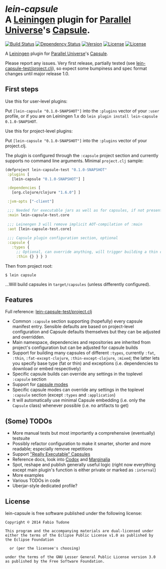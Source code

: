 # *lein-capsule*<br/>A [Leiningen](https://github.com/technomancy/leiningen) plugin for [Parallel Universe](http://www.paralleluniverse.co)'s [Capsule](https://github.com/puniverse/capsule).
[![Build Status](http://img.shields.io/travis/circlespainter/lein-capsule.svg?style=flat)](https://travis-ci.org/circlespainter/lein-capsule) [![Dependency Status](https://www.versioneye.com/user/projects/54379f97b2a9c5aed60000d3/badge.svg?style=flat)](https://www.versioneye.com/user/projects/54379f97b2a9c5aed60000d3) [![Version](http://img.shields.io/badge/version-0.1.0--SNAPSHOT-red.svg?style=flat)](https://github.com/circlespainter/lein-capsule) [![License](http://img.shields.io/badge/license-EPL-blue.svg?style=flat)](https://www.eclipse.org/legal/epl-v10.html) [![License](http://img.shields.io/badge/license-LGPL-blue.svg?style=flat)](https://www.gnu.org/licenses/lgpl.html)

A [Leiningen](https://github.com/technomancy/leiningen) plugin for
[Parallel Universe](http://www.paralleluniverse.co)'s
[Capsule](https://github.com/puniverse/capsule).

Please report any issues. Very first release, partially tested
(see [lein-capsule-test/project.clj](../master/lein-capsule-test/project.clj)),
so expect some bumpiness and spec format changes until major release 1.0.

## First steps

Use this for user-level plugins:

Put `[lein-capsule "0.1.0-SNAPSHOT"]` into the `:plugins` vector of your
`:user` profile, or if you are on Leiningen 1.x do `lein plugin install
lein-capsule 0.1.0-SNAPSHOT`.

Use this for project-level plugins:

Put `[lein-capsule "0.1.0-SNAPSHOT"]` into the `:plugins` vector of your project.clj.

The plugin is configured through the `:capsule` project section and currently supports no
command line arguments. Minimal `project.clj` sample:

```clojure
(defproject lein-capsule-test "0.1.0-SNAPSHOT"
 :plugins [
   [lein-capsule "0.1.0-SNAPSHOT"] ]

 :dependencies [
   [org.clojure/clojure "1.6.0"] ]

 :jvm-opts ["-client"]

 ;;; Needed for executable jars as well as for capsules, if not present an artifact executable will be assumed
 :main lein-capsule-test.core
  
 ;;; Leinengen 3 will remove implicit AOT-compilation of :main
 :aot [lein-capsule-test.core]
  
 ;;; Capsule plugin configuration section, optional
 :capsule {
   :types {
     ;; Optional, can override anything, will trigger building a thin capsule
     :thin {} } } )
```

Then from project root:

    $ lein capsule

...Will build capsules in `target/capsules` (unless differently configured).

## Features

Full reference: [lein-capsule-test/project.clj](../master/lein-capsule-test/project.clj)

- Common `:capsule` section supporting (hopefully) every capsule manifest entry. Sensible defaults are based
on project-level configuration and Capsule defaults themselves but they can be adjusted and overridden.
- Main namespace, dependencies and repositories are inherited from project's configuration but can be adjusted
  for capsule builds
- Support for building many capsules of different `:types`, currently `:fat`, `:thin`, `:fat-except-clojure`,
`:thin-except-clojure`, `:mixed`; the latter lets you specify  base type (fat or thin) and exceptions
(i.e. dependencies to download or embed respectively)
- Specific capsule builds can override any settings in the toplevel `:capsule` section
- Support for [capsule modes](https://github.com/puniverse/capsule#capsule-configuration-and-modes)
- Specific capsule modes can override any settings in the toplevel `:capsule` section (except `:types` and
`:application`)
- It will automatically use minimal Capsule embedding (i.e. only the `Capsule` class) whenever possible
(i.e. no artifacts to get)

## (Some) TODOs

- More manual tests but most importantly a comprehensive (eventually) testsuite
- Possibly refactor configuration to make it smarter, shorter and more readable; especially remove repetitions
- Support ["Really Executable" Capsules](https://github.com/puniverse/capsule#really-executable-capsules)
- Reference docs, look into [Codox](https://github.com/weavejester/codox) and
[Marginalia](https://github.com/gdeer81/marginalia)
- Spot, reshape and publish generally useful logic (right now everything except main plugin's function is either
private or marked as `:internal`) 
- More examples
- Various TODOs in code
- Uberjar-style dedicated profile?

## License

lein-capsule is free software published under the following license:

```
Copyright © 2014 Fabio Tudone

This program and the accompanying materials are dual-licensed under
either the terms of the Eclipse Public License v1.0 as published by
the Eclipse Foundation

  or (per the licensee's choosing)

under the terms of the GNU Lesser General Public License version 3.0
as published by the Free Software Foundation.